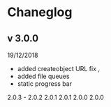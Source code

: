 # Chaneglog 

## v 3.0.0  
19/12/2018
* added createobject URL fix , 
* added file queues 
* static progress bar

2.0.3 - 
2.0.2
2.0.1
2.0.1
2.0.0
2.0.0

